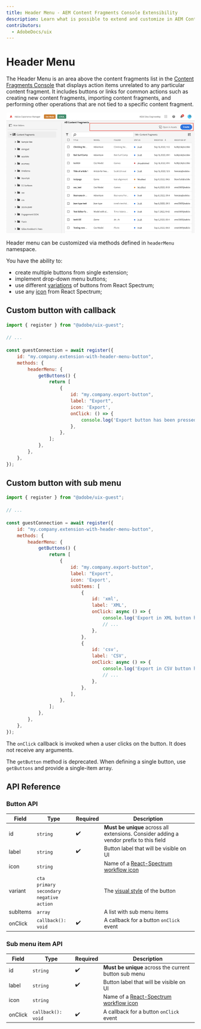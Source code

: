 ```yaml
---
title: Header Menu - AEM Content Fragments Console Extensibility
description: Learn what is possible to extend and customize in AEM Content Fragments console
contributors:
  - AdobeDocs/uix
---
```


# Header Menu

The Header Menu is an area above the content fragments list in the [Content Fragments Console](../../) that displays action items unrelated to any particular content fragment. It includes buttons or links for common actions such as creating new content fragments, importing content fragments, and performing other operations that are not tied to a specific content fragment.

![Header Menu](header-menu.png)

Header menu can be customized via methods defined in `headerMenu` namespace.

You have the ability to:

- create multiple buttons from single extension;
- implement drop-down menu buttons;
- use different [variations](https://spectrum.adobe.com/page/button/#Options) of buttons from React Spectrum;
- use any [icon](https://react-spectrum.adobe.com/react-spectrum/workflow-icons.html#available-icons) from React Spectrum;

## Custom button with callback

```js
import { register } from "@adobe/uix-guest";

// ...

const guestConnection = await register({
    id: "my.company.extension-with-header-menu-button",
    methods: {
        headerMenu: {
            getButtons() {
                return [
                    {
                        id: "my.company.export-button",
                        label: "Export",
                        icon: 'Export',
                        onClick: () => {
                            console.log('Export button has been pressed.');
                        },
                    },
                ];
            },
        },
    },
});
```

## Custom button with sub menu

```js
import { register } from "@adobe/uix-guest";

// ...

const guestConnection = await register({
    id: "my.company.extension-with-header-menu-button",
    methods: {
        headerMenu: {
            getButtons() {
                return [
                    {
                        id: "my.company.export-button",
                        label: "Export",
                        icon: 'Export',
                        subItems: [
                            {
                                id: 'xml',
                                label: 'XML',
                                onClick: async () => {
                                    console.log('Export in XML button has been pressed.');
                                    // ...
                                },
                            },
                            {
                                id: 'csv',
                                label: 'CSV',
                                onClick: async () => {
                                    console.log('Export in CSV button has been pressed.');
                                    // ...
                                },
                            },
                        ],
                    },
                ];
            },
        },
    },
});
```

The `onClick` callback is invoked when a user clicks on the button. It does not receive any arguments.

<InlineAlert variant="warning" slots="text" />

The `getButton` method is deprecated. When defining a single button, use `getButtons` and provide a single-item array.

## API Reference

### Button API

| Field    | Type                                                                        | Required | Description                                                                                                                   |
|----------|-----------------------------------------------------------------------------| ------ |-------------------------------------------------------------------------------------------------------------------------------|
| id       | `string`                                                                    | ✔️  | **Must be unique** across all extensions. Consider adding a vendor prefix to this field                                       |
| label    | `string`                                                                    | ✔️  | Button label that will be visible on UI                                                                                       |
| icon     | `string`                                                                    |    | Name of a [React-Spectrum workflow icon](https://react-spectrum.adobe.com/react-spectrum/workflow-icons.html#available-icons) |
| variant  | `cta` <br /> `primary` <br /> `secondary` <br /> `negative` <br /> `action` |    | The [visual style](https://spectrum.adobe.com/page/button/#Options) of the button                                             |
| subItems | `array`                                                                     |    | A list with sub menu items                                                                                                    |
| onClick  | `callback(): void`                                                          |  ✔️ | A callback for a button `onClick` event                                                                                       |

### Sub menu item API

| Field    | Type                                                                        | Required | Description                                                                                                 |
|----------|-----------------------------------------------------------------------------| ------ |-------------------------------------------------------------------------------------------------------------|
| id       | `string`                                                                    | ✔️  | **Must be unique** across the current button sub menu                                                       |
| label    | `string`                                                                    | ✔️  | Button label that will be visible on UI                                                                     |
| icon     | `string`                                                                    |    | Name of a [React-Spectrum workflow icon](https://react-spectrum.adobe.com/react-spectrum/workflow-icons.html#available-icons) |
| onClick  | `callback(): void`                                                          |  ✔️ | A callback for a button `onClick` event                                                                     |
